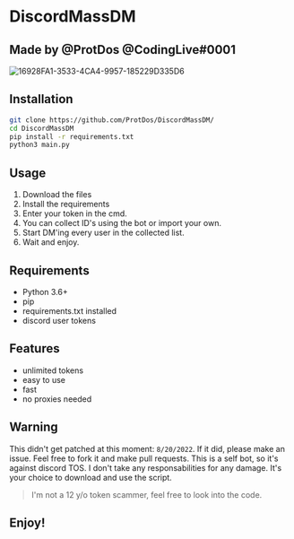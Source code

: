 # DiscordMassDM
## Made by @ProtDos @CodingLive#0001


![16928FA1-3533-4CA4-9957-185229D335D6](https://user-images.githubusercontent.com/69071809/185744848-f2b00287-3f29-4274-ad5e-9f944138d0d8.jpeg)

## Installation
```bash
git clone https://github.com/ProtDos/DiscordMassDM/
cd DiscordMassDM
pip install -r requirements.txt
python3 main.py
```

## Usage
1. Download the files
2. Install the requirements
3. Enter your token in the cmd.
4. You can collect ID's using the bot or import your own.
5. Start DM'ing every user in the collected list.
6. Wait and enjoy.

## Requirements
- Python 3.6+
- pip
- requirements.txt installed
- discord user tokens

## Features
- unlimited tokens
- easy to use
- fast
- no proxies needed

## Warning
This didn't get patched at this moment: `8/20/2022`. If it did, please make an issue. Feel free to fork it and make pull requests. 
This is a self bot, so it's against discord TOS. I don't take any responsabilities for any damage. 
It's your choice to download and use the script. 
> I'm not a 12 y/o token scammer, feel free to look into the code.

## Enjoy!
